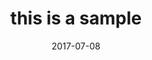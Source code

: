 ---
layout: post
title: this is a sample
date: 2017-07-08
categories: blog
tags: [总结,知识管理]
description: 阅读
---